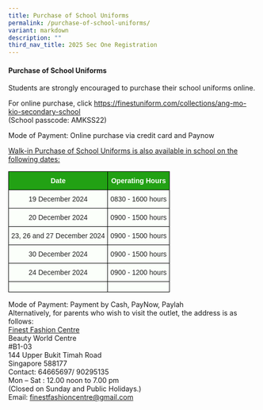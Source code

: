 ```yaml
---
title: Purchase of School Uniforms
permalink: /purchase-of-school-uniforms/
variant: markdown
description: ""
third_nav_title: 2025 Sec One Registration
---
```

#### Purchase of School Uniforms
Students are strongly encouraged to purchase their school uniforms online.

  

For online purchase, click&nbsp;<a href="https://finestuniform.com/collections/ang-mo-kio-secondary-school"><font color="#62C183">https://finestuniform.com/collections/ang-mo-kio-secondary-school</font></a><br>(School passcode: AMKSS22)&nbsp;

  

Mode of Payment: Online purchase via credit card and Paynow

  

<u>Walk-in Purchase of School Uniforms is also available in school on the following dates: </u>



<style type="text/css">
.tg  {border-collapse:collapse;border-spacing:0;}
.tg td{border-color:black;border-style:solid;border-width:1px;font-family:Arial, sans-serif;font-size:14px;
  overflow:hidden;padding:10px 5px;word-break:normal;}
.tg th{border-color:black;border-style:solid;border-width:1px;font-family:Arial, sans-serif;font-size:14px;
  font-weight:normal;overflow:hidden;padding:10px 5px;word-break:normal;}
.tg .tg-xn89{background-color:#22A114;color:#FBFFFA;font-weight:bold;text-align:center;vertical-align:middle}
.tg .tg-s6uv{background-color:#FBFFFA;color:#222;text-align:center;vertical-align:middle}
</style>
<table class="tg">
<thead>
  <tr>
    <th class="tg-xn89" colspan="3"><span style="color:#FBFFFA;background-color:#22A114">Date</span></th>
    <th class="tg-xn89" colspan="2"><span style="color:#FBFFFA;background-color:#22A114">Operating Hours</span></th>
  </tr>
</thead>
<tbody>
  <tr>
    <td class="tg-s6uv" colspan="3"><span style="color:#222;background-color:#FBFFFA">19</span> <span style="color:#222;background-color:#FBFFFA"> December 2024</span><br></td>
    <td class="tg-s6uv" colspan="2"><span style="color:#222;background-color:#FBFFFA">0830 - 1600 hours</span></td>
  </tr>
	<tr>
    <td class="tg-s6uv" colspan="3"><span style="color:#222;background-color:#FBFFFA">20</span> <span style="color:#222;background-color:#FBFFFA"> December 2024</span><br></td>
    <td class="tg-s6uv" colspan="2"><span style="color:#222;background-color:#FBFFFA">0900 - 1500 hours</span></td>
  </tr>
  <tr>
    <td class="tg-s6uv" colspan="3"><span style="color:#222;background-color:#FBFFFA">23,</span> <span style="color:#222;background-color:#FBFFFA">26 and 27 December 2024</span></td>
    <td class="tg-s6uv" colspan="2"><span style="color:#222;background-color:#FBFFFA">0900 - 1500 hours</span></td>
  </tr>
  <tr>
    <td class="tg-s6uv" colspan="3"><span style="color:#222;background-color:#FBFFFA">30</span> <span style="color:#222;background-color:#FBFFFA">December 2024</span></td>
    <td class="tg-s6uv" colspan="2"><span style="color:#222;background-color:#FBFFFA">0900 - 1500 hours</span></td>
  </tr>
  <tr>
    <td class="tg-s6uv" colspan="3"><span style="color:#222;background-color:#FBFFFA">24</span> <span style="color:#222;background-color:#FBFFFA">December 2024</span></td>
    <td class="tg-s6uv" colspan="2"><span style="color:#222;background-color:#FBFFFA">0900 - 1200 hours</span></td>
  </tr>
	<tr>
    <td class="tg-s6uv" colspan="3"><span style="color:#222;background-color:#FBFFFA"></span> <span style="color:#222;background-color:#FBFFFA"></span></td>
    <td class="tg-s6uv" colspan="2"><span style="color:#222;background-color:#FBFFFA"></span></td>
  </tr>
  </tbody>
</table>


Mode of Payment: Payment by Cash, PayNow, Paylah <br>
Alternatively, for parents who wish to visit the outlet, the address is as follows: <br>
<u>Finest Fashion Centre</u> <br>
Beauty World Centre <br>
#B1-03 <br>
144 Upper Bukit Timah Road <br>
Singapore 588177 <br>
Contact: 64665697/ 90295135 <br>
Mon – Sat : 12.00 noon to 7.00 pm <br>
(Closed on Sunday and Public Holidays.) <br>
Email:&nbsp;<a href="mailto:finestfashioncentre@gmail.com"><font color="#62C183">finestfashioncentre@gmail.com</font></a> <br>